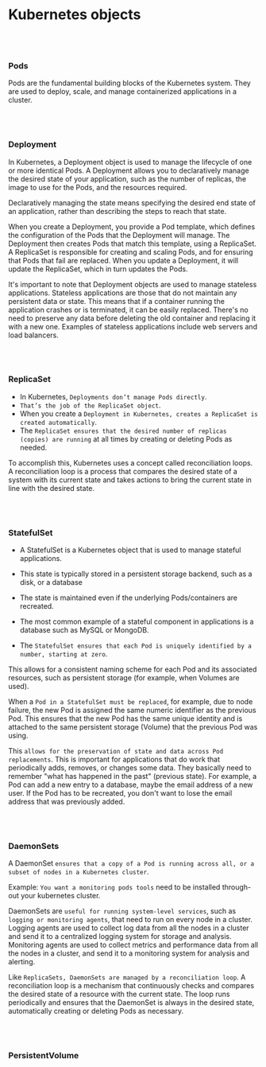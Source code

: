 # Kubernetes objects

<br><br>

### Pods 

Pods are the fundamental building blocks of the Kubernetes system. They are used to deploy, scale, and manage containerized applications in a cluster.

<br><br>


<!---------------------------------------------------------------------------->
<!---------------------------------------------------------------------------->


### Deployment

In Kubernetes, a Deployment object is used to manage the lifecycle of one or more identical Pods. A Deployment allows you to declaratively manage the desired state of your application, such as the number of replicas, the image to use for the Pods, and the resources required. 

Declaratively managing the state means specifying the desired end state of an application, rather than describing the steps to reach that state.

When you create a Deployment, you provide a Pod template, which defines the configuration of the Pods that the Deployment will manage. The Deployment then creates Pods that match this template, using a ReplicaSet. A ReplicaSet is responsible for creating and scaling Pods, and for ensuring that Pods that fail are replaced. When you update a Deployment, it will update the ReplicaSet, which in turn updates the Pods.

It's important to note that Deployment objects are used to manage stateless applications. Stateless applications are those that do not maintain any persistent data or state. This means that if a container running the application crashes or is terminated, it can be easily replaced. There's no need to preserve any data before deleting the old container and replacing it with a new one. Examples of stateless applications include web servers and load balancers.


<br><br>


<!---------------------------------------------------------------------------->
<!---------------------------------------------------------------------------->


### ReplicaSet

- In Kubernetes, `Deployments don’t manage Pods directly`. 
- `That’s the job of the ReplicaSet object`. 
- When you create a `Deployment in Kubernetes, creates a ReplicaSet is created automatically`.
- The `ReplicaSet ensures that the desired number of replicas (copies) are running` at all times by creating or deleting Pods as needed.

To accomplish this, Kubernetes uses a concept called reconciliation loops. A reconciliation loop is a process that compares the desired state of a system with its current state and takes actions to bring the current state in line with the desired state.


<br><br>


<!---------------------------------------------------------------------------->
<!---------------------------------------------------------------------------->


### StatefulSet

- A StatefulSet is a Kubernetes object that is used to manage stateful applications.
- This state is typically stored in a persistent storage backend, such as a disk, or a database
- The state is maintained even if the underlying Pods/containers are recreated. 
- The most common example of a stateful component in applications is a database such as MySQL or MongoDB.

- The `StatefulSet ensures that each Pod is uniquely identified by a number, starting at zero`.

This allows for a consistent naming scheme for each Pod and its associated resources, such as persistent storage (for example, when Volumes are used).

When a `Pod in a StatefulSet must be replaced`, for example, due to node failure, the new Pod is assigned the same numeric identifier as the previous Pod. This ensures that the new Pod has the same unique identity and is attached to the same persistent storage (Volume) that the previous Pod was using.

This `allows for the preservation of state and data across Pod replacements`. This is important for applications that do work that periodically adds, removes, or changes some data. They basically need to remember "what has happened in the past" (previous state). For example, a Pod can add a new entry to a database, maybe the email address of a new user. If the Pod has to be recreated, you don't want to lose the email address that was previously added.

<br><br>


<!---------------------------------------------------------------------------->
<!---------------------------------------------------------------------------->


### DaemonSets

A DaemonSet `ensures that a copy of a Pod is running across all, or a subset of nodes in a Kubernetes cluster`.

Example: `You want a monitoring pods tools` need to be installed through-out your kubernetes cluster. 

DaemonSets are `useful for running system-level services`, such as `logging or monitoring agents`, that need to run on every node in a cluster. Logging agents are used to collect log data from all the nodes in a cluster and send it to a centralized logging system for storage and analysis. Monitoring agents are used to collect metrics and performance data from all the nodes in a cluster, and send it to a monitoring system for analysis and alerting.

Like `ReplicaSets, DaemonSets are managed by a reconciliation loop`. A reconciliation loop is a mechanism that continuously checks and compares the desired state of a resource with the current state. The loop runs periodically and ensures that the DaemonSet is always in the desired state, automatically creating or deleting Pods as necessary.


<br><br>


<!---------------------------------------------------------------------------->
<!---------------------------------------------------------------------------->


### PersistentVolume

